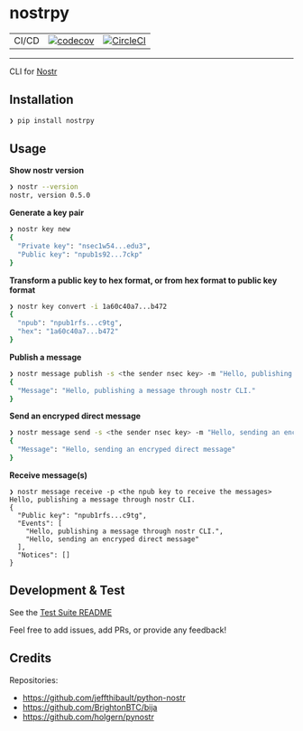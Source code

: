 # nostrpy

| | | |
| --- | --- | --- |
| CI/CD | [![codecov](https://codecov.io/gh/nostrpy/nostrcli/branch/main/graph/badge.svg?token=VVTLYM68Z5)](https://codecov.io/gh/nostrpy/nostrcli) | [![CircleCI](https://circleci.com/gh/nostrpy/nostrcli.svg?style=svg)](https://circleci.com/gh/nostrpy/nostrcli) |
 -----

CLI for [Nostr](https://github.com/nostr-protocol/nostr)

## Installation
```bash
❯ pip install nostrpy
```

## Usage

**Show nostr version**
```bash
❯ nostr --version
nostr, version 0.5.0
```

**Generate a key pair**
```bash
❯ nostr key new
{
  "Private key": "nsec1w54...edu3",
  "Public key": "npub1s92...7ckp"
}
```

**Transform a public key to hex format, or from hex format to public key format**
```bash
❯ nostr key convert -i 1a60c40a7...b472
{
  "npub": "npub1rfs...c9tg",
  "hex": "1a60c40a7...b472"
}
```

**Publish a message**
```bash
❯ nostr message publish -s <the sender nsec key> -m "Hello, publishing a message through nostr CLI."
{
  "Message": "Hello, publishing a message through nostr CLI."
}
```

**Send an encryped direct message**
```bash
❯ nostr message send -s <the sender nsec key> -m "Hello, sending an encryped direct message" -p <the receiver npub key>
{
  "Message": "Hello, sending an encryped direct message"
}
```

**Receive message(s)**
```
❯ nostr message receive -p <the npub key to receive the messages>
Hello, publishing a message through nostr CLI.
{
  "Public key": "npub1rfs...c9tg",
  "Events": [
    "Hello, publishing a message through nostr CLI.",
    "Hello, sending an encryped direct message"
  ],
  "Notices": []
}
```


## Development & Test
See the [Test Suite README](test/README.md)

Feel free to add issues, add PRs, or provide any feedback!

## Credits
Repositories:
- https://github.com/jeffthibault/python-nostr
- https://github.com/BrightonBTC/bija
- https://github.com/holgern/pynostr
